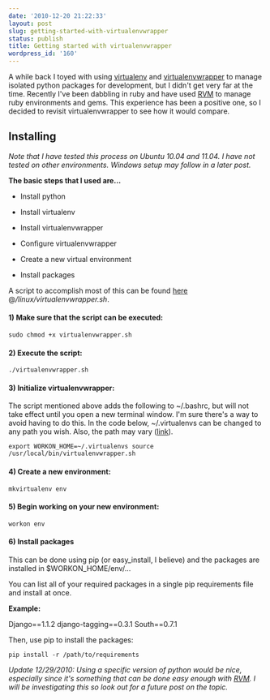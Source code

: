 ```yaml
---
date: '2010-12-20 21:22:33'
layout: post
slug: getting-started-with-virtualenvwrapper
status: publish
title: Getting started with virtualenvwrapper
wordpress_id: '160'
---
```


A while back I toyed with using [virtualenv](http://pypi.python.org/pypi/virtualenv) and [virtualenvwrapper](http://www.doughellmann.com/projects/virtualenvwrapper/) to manage isolated python packages for development, but I didn't get very far at the time.  Recently I've been dabbling in ruby and have used [RVM](http://rvm.beginrescueend.com/) to manage ruby environments and gems.  This experience has been a positive one, so I decided to revisit virtualenvwrapper to see how it would compare.



## Installing


_Note that I have tested this process on Ubuntu 10.04 and 11.04.  I have not tested on other environments.  Windows setup may follow in a later post._

**The basic steps that I used are...**




  * Install python


  * Install virtualenv


  * Install virtualenvwrapper


  * Configure virtualenvwrapper


  * Create a new virtual environment


  * Install packages



A script to accomplish most of this can be found [here](http://github.com/mattheyan/environment) @_/linux/virtualenvwrapper.sh_.



#### 1) Make sure that the script can be executed:



`sudo chmod +x virtualenvwrapper.sh`



#### 2) Execute the script:



`./virtualenvwrapper.sh`



#### 3) Initialize virtualenvwrapper:



The script mentioned above adds the following to ~/.bashrc, but will not take effect until you open a new terminal window.  I'm sure there's a way to avoid having to do this.  In the code below, ~/.virtualenvs can be changed to any path you wish.  Also, the path may vary ([link](http://www.doughellmann.com/docs/virtualenvwrapper/install.html#comment-83318419)).

`export WORKON_HOME=~/.virtualenvs
source /usr/local/bin/virtualenvwrapper.sh
`



#### 4) Create a new environment:



`mkvirtualenv env`



#### 5) Begin working on your new environment:



`workon env`



#### 6) Install packages



This can be done using pip (or easy_install, I believe) and the packages are installed in $WORKON_HOME/env/...

You can list all of your required packages in a single pip requirements file and install at once.

**Example:**



Django==1.1.2
django-tagging==0.3.1
South==0.7.1



Then, use pip to install the packages:

`pip install -r /path/to/requirements`



_Update 12/29/2010:  Using a specific version of python would be nice, especially since it's something that can be done easy enough with [RVM](http://rvm.beginrescueend.com/).  I will be investigating this so look out for a future post on the topic._

